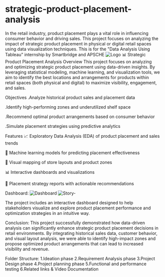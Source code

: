 # strategic-product-placement-analysis
In the retail industry, product placement plays a vital role in influencing consumer behavior and driving sales. This project focuses on analyzing the impact of strategic product placement in physical or digital retail spaces using data visualization techniques. This is for the "Data Analysis Using Tableau" internship by Smartbridge and APSCHE
![Logo](https://lh7-rt.googleusercontent.com/docsz/AD_4nXfPJoTh8bRrgd1iEkWhe2a47E6refSwGWcfzGhWdZw10bk5Vjd4xoe1Uh2eIo-Md6MlaJOIItAAyFWqGzdr2p7q6FoYNBXfrmNu85YV8UGoMxDfO_JS6570Xndgg1H9Djh1JdYN--WWDnwhoF_V_IGHfI8I?key=TE25LoCghen2g4EjTxi4Dg)
📊 Strategic Product Placement Analysis
Overview
This project focuses on analyzing and optimizing strategic product placement using data-driven insights. By leveraging statistical modeling, machine learning, and visualization tools, we aim to identify the best locations and arrangements for products within retail spaces (both physical and digital) to maximize visibility, engagement, and sales.

Objectives
.Analyze historical product sales and placement data

.Identify high-performing zones and underutilized shelf space

.Recommend optimal product arrangements based on consumer behavior

.Simulate placement strategies using predictive analytics

Features
📈 Exploratory Data Analysis (EDA) of product placement and sales trends

🧠 Machine learning models for predicting placement effectiveness

📍 Visual mapping of store layouts and product zones

📊 Interactive dashboards and visualizations

📝 Placement strategy reports with actionable recommendations

Dashboard:
![Dashboard](https://public.tableau.com/views/MyDashboard_17512928561330/Dashboard1?:language=enUS&:sid=&:redirect=auth&:display_count=n&:origin=viz_share_link) 
![Story-](https://public.tableau.com/views/MyStory_17512930465560/Story1?:language=enUS&publish=yes&:sid=&:redirect=auth&:display_count=n&:origin=viz_share_link)

 The project includes an interactive dashboard designed to help stakeholders visualize and explore product placement performance and optimization strategies in an intuitive way.

 Conclusion:
This project successfully demonstrated how data-driven analysis can significantly enhance strategic product placement decisions in retail environments. By integrating historical sales data, customer behavior, and visual layout analysis, we were able to identify high-impact zones and propose optimized product arrangements that can lead to increased visibility and revenue.

Folder Structure:
1.Ideation phase
2.Requirement Analysis phase
3.Project Design phase
4.Project planning phase
5.Functional and performance testing
6.Related links & Video Documentation
